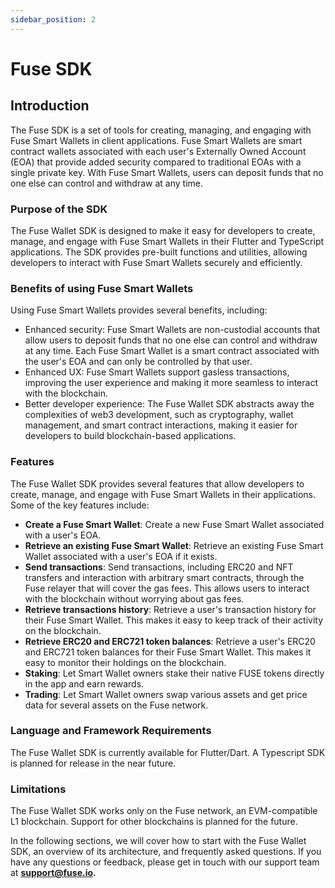 ```yaml
---
sidebar_position: 2
---
```


# Fuse SDK

## Introduction

The Fuse SDK is a set of tools for creating, managing, and engaging with Fuse Smart Wallets in client applications. Fuse Smart Wallets are smart contract wallets associated with each user's Externally Owned Account (EOA) that provide added security compared to traditional EOAs with a single private key. With Fuse Smart Wallets, users can deposit funds that no one else can control and withdraw at any time.

### Purpose of the SDK

The Fuse Wallet SDK is designed to make it easy for developers to create, manage, and engage with Fuse Smart Wallets in their Flutter and TypeScript applications. The SDK provides pre-built functions and utilities, allowing developers to interact with Fuse Smart Wallets securely and efficiently.

### **Benefits of using Fuse Smart Wallets**

Using Fuse Smart Wallets provides several benefits, including:

* Enhanced security: Fuse Smart Wallets are non-custodial accounts that allow users to deposit funds that no one else can control and withdraw at any time. Each Fuse Smart Wallet is a smart contract associated with the user's EOA and can only be controlled by that user.
* Enhanced UX: Fuse Smart Wallets support gasless transactions, improving the user experience and making it more seamless to interact with the blockchain.
* Better developer experience: The Fuse Wallet SDK abstracts away the complexities of web3 development, such as cryptography, wallet management, and smart contract interactions, making it easier for developers to build blockchain-based applications.

### **Features**

The Fuse Wallet SDK provides several features that allow developers to create, manage, and engage with Fuse Smart Wallets in their applications. Some of the key features include:

* **Create a Fuse Smart Wallet**: Create a new Fuse Smart Wallet associated with a user's EOA.
* **Retrieve an existing Fuse Smart Wallet**: Retrieve an existing Fuse Smart Wallet associated with a user's EOA if it exists.
* **Send transactions**: Send transactions, including ERC20 and NFT transfers and interaction with arbitrary smart contracts, through the Fuse relayer that will cover the gas fees. This allows users to interact with the blockchain without worrying about gas fees.
* **Retrieve transactions history**: Retrieve a user's transaction history for their Fuse Smart Wallet. This makes it easy to keep track of their activity on the blockchain.
* **Retrieve ERC20 and ERC721 token balances**: Retrieve a user's ERC20 and ERC721 token balances for their Fuse Smart Wallet. This makes it easy to monitor their holdings on the blockchain.
* **Staking**: Let Smart Wallet owners stake their native FUSE tokens directly in the app and earn rewards.
* **Trading**: Let Smart Wallet owners swap various assets and get price data for several assets on the Fuse network.

### **Language and Framework Requirements**

The Fuse Wallet SDK is currently available for Flutter/Dart. A Typescript SDK is planned for release in the near future.

### **Limitations**

The Fuse Wallet SDK works only on the Fuse network, an EVM-compatible L1 blockchain. Support for other blockchains is planned for the future.

In the following sections, we will cover how to start with the Fuse Wallet SDK, an overview of its architecture, and frequently asked questions. If you have any questions or feedback, please get in touch with our support team at [**support@**](mailto:support@chargesmartwallets.com)[**fuse.io**](http://fuse.io)**.**

